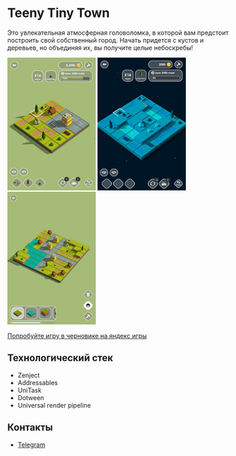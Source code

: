 # Teeny Tiny Town
Это увлекательная атмосферная головоломка, в которой вам предстоит построить свой собственный город. Начать придется с кустов и деревьев, но объединяя их, вы получите целые небоскребы!

 <p>
    <img src="https://github.com/Virvon/Teeny_Tiny_Town/blob/master/Screenshots/photo_3_2024-11-20_09-15-35.png" alt="Screenshot" width="200" height="300">
    <img src="https://github.com/Virvon/Teeny_Tiny_Town/blob/master/Screenshots/photo_1_2024-11-20_09-15-35.png" alt="Screenshot"  width="200" height="300">
    <img src="https://github.com/Virvon/Teeny_Tiny_Town/blob/master/Screenshots/photo_2_2024-11-20_09-15-35.png" alt="Screenshot"  width="200" height="300">
  </p>

[Попробуйте игру в черновике на яндекс игры](https://yandex.ru/games/app/385474?draft=true&lang=ru)

## Технологический стек
- Zenject
- Addressables
- UniTask
- Dotween
- Universal render pipeline

## Контакты
- [Telegram](https://t.me/Virvon)
